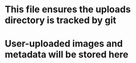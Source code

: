 # This file ensures the uploads directory is tracked by git
# User-uploaded images and metadata will be stored here